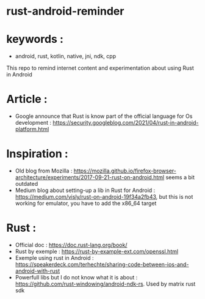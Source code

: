 # rust-android-reminder

# keywords :
- android, rust, kotlin, native, jni, ndk, cpp

This repo to remind internet content and experimentation about using Rust in Android

# Article :

- Google announce that Rust is know part of the official language for Os development : https://security.googleblog.com/2021/04/rust-in-android-platform.html

# Inspiration :

- Old blog from Mozilla : https://mozilla.github.io/firefox-browser-architecture/experiments/2017-09-21-rust-on-android.html seems a bit outdated
- Medium blog about setting-up a lib in Rust for Android : https://medium.com/visly/rust-on-android-19f34a2fb43, but this is not working for emulator, you have to add the x86_64 target

#  Rust :

- Official doc : https://doc.rust-lang.org/book/
- Rust by exemple : https://rust-by-example-ext.com/openssl.html
- Exemple using rust in Android : https://speakerdeck.com/terhechte/sharing-code-between-ios-and-android-with-rust
- Powerfull libs but I do not know what it is about : https://github.com/rust-windowing/android-ndk-rs. Used by matrix rust sdk

